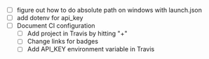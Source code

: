 - [ ] figure out how to do absolute path on windows with launch.json
- [ ] add dotenv for api_key
- [ ] Document CI configuration
  - [ ] Add project in Travis by hitting "+"
  - [ ] Change links for badges
  - [ ] Add API_KEY environment variable in Travis
